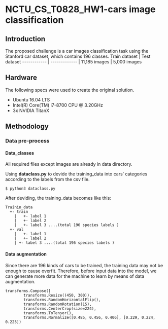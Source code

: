 # NCTU_CS_T0828_HW1-cars image classification
## Introduction
The proposed challenge is a car images classification task using the Stanford car dataset, which contains 196 classes.
Train dataset | Test dataset
------------ | ------------- |
11,185 images | 5,000 images
## Hardware
The following specs were used to create the original solution.
- Ubuntu 16.04 LTS
- Intel(R) Core(TM) i7-8700 CPU @ 3.20GHz
- 3x NVIDIA TitanX
## Methodology
### Data pre-process
#### Data_classes
All required files except images are already in data directory.

Using **dataclass.py** to devide the training_data into cars’ categories according to the labels from the csv file.
```
$ python3 dataclass.py
```
After deviding, the training_data becomes like this:
```
Trainin_data
  +- train
    |	+- label 1
    |	+- label 2
    | 	+- label 3 ....(total 196 species labels )
  +- val
    |	+- label 1
    |	+- label 2
    | +- label 3 ....(total 196 species labels )
```
#### Data augmentation
Since there are 196 kinds of cars to be trained, the training data may not be enough to cause overfit. Therefore, before input data into the model, we can generate more data for the machine to learn by means of data augmentation. 
```
transforms.Compose([
        transforms.Resize((450, 300)),
        transforms.RandomHorizontalFlip(),
        transforms.RandomRotation(15),
        transforms.CenterCrop(size=224),
        transforms.ToTensor(),
        transforms.Normalize([0.485, 0.456, 0.406], [0.229, 0.224, 0.225])
```

